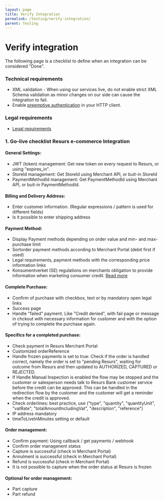 ```yaml
---
layout: page
title: Verify Integration
permalink: /testing/verify-integration/
parent: Testing
---
```



# Verify integration 
The following page is a checklist to define when an integration can
be considered "Done".

### Technical requirements
- XML validation - When using our services live, do not enable strict
  XML Schema validation as minor changes on our side can cause the
  integration to fail.
- Enable [preemptive
  authentication](https://test.resurs.com/docs/pages/viewpage.action?pageId=1475179)
  in your HTTP client.

### Legal requirements
- [Legal
  requirements](https://test.resurs.com/docs/display/ecom/Legal+requirements)

### 1. Go-live checklist Resurs e-commerce Integration

#### General Settings:
- JWT (token) management: Get new token on every request to Resurs, or using "expires_in".
- StoreId management: Get StoreId using Merchant API, or buit-in StoreId
- PaymentMethodId management: Get PaymentMethodId using Merchant API, or buit-in PaymentMethodId.

#### Billing and Delivery Address:
- Enter customer information. (Regular expressions / pattern is used for different fields)
- Is it possible to enter shipping address

#### Payment Method:
- Display Payment methods depending on order value and min- and max- purchase limit
- Sortorder payment methods according to Merchant Portal (debit first if used)
- Legal requirements, payment methods with the corresponding price information links
- Konsumentverket (SE) regulations on merchants obligation to provide information when marketing consumer credit. [Read more](https://publikationer.konsumentverket.se/produkter-och-tjanster/finansiella-tjanster/kovfs-20251-konsumentverkets-foreskrifter-om-naringsidkares-upplysningsskyldighet-vid-marknadsforing-av-konsumentkrediter)

#### Complete Purchase:
- Confirm of purchase with checkbox, text or by mandatory open legal links
- Success page
- Handle "failed" payment. Like "Credit denied", with fail page or message in chckout with necessary information for customer and with the option of trying to complete the purchase again.

#### Specifics for a completed purchase:
- Check payment in Resurs Merchant Portal
- Customized orderReference
- Handle frozen payments is set to true: Check if the order is handled correct, namely the order is set to "pending Resurs", waiting for outcome from Resurs and then updated to AUTHORIZED, CAPTURED or REJECTED.
- If Handle Manual Inspection is enabled the flow may be stopped and the customer or salesperson needs talk to Resurs Bank customer service before the credit can be approved. This can be handled in the redirection flow by the customer and the customer will get a reminder when the credit is approved.
- Check orderlines: best practice, use ("type", "quantity", "quantityUnit", "vatRate", "totalAmountIncludingVat", "description", "reference")             
- IP address mandatory
- timeToLiveInMinutes setting or default

#### Order management:
- Confirm payment: Using callback / get payments / webhook
- Confirm order managenent status
- Capture is successful (check in Merchant Portal)
- Annulment is successful (check in Merchant Portal)
- Refund is successful (check in Merchant Portal)
- It is not possible to capture when the order status at Resurs is frozen

#### Optional for order management:
- Part capture
- Part refund
